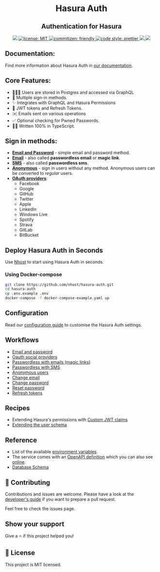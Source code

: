 <h1 align="center">Hasura Auth</h1>
<h2 align="center">Authentication for Hasura</h2>

<p align="center">
  <img src="https://img.shields.io/badge/version-2.2.1-blue.svg?cacheSeconds=2592000" />
  <a href="LICENSE">
    <img src="https://img.shields.io/badge/license-MIT-yellow.svg" alt="license: MIT" />
  </a>
  <a href="https://commitizen.github.io/cz-cli">
    <img src="https://img.shields.io/badge/commitizen-friendly-brightgreen.svg" alt="commitizen: friendly" />
  </a>
  <a href="https://prettier.io">
    <img src="https://img.shields.io/badge/code_style-prettier-ff69b4.svg" alt="code style: prettier" />
  </a>
  <a href="https://github.com/nhost/hasura-auth/actions?query=workflow%Build+branch%3Amain+event%3Apush">
    <img src="https://github.com/nhost/hasura-auth/workflows/Build/badge.svg?branch=main"/>
  </a>
  <a href="https://codecov.io/gh/nhost/hasura-auth/branch/main">
    <img src="https://codecov.io/gh/nhost/hasura-auth/branch/main/graph/badge.svg"
    />
  </a>
</p>

## Documentation:

Find more information about Hasura Auth in [our documentation](https://docs.nhost.io/reference/hasura-auth).

## Core Features:

- 🧑‍🤝‍🧑 Users are stored in Postgres and accessed via GraphQL
- 🔑 Multiple sign-in methods.
- ✨ Integrates with GraphQL and Hasura Permissions
- 🔐 JWT tokens and Refresh Tokens.
- ✉️ Emails sent on various operations
- ✅ Optional checking for Pwned Passwords.
- 👨‍💻 Written 100% in TypeScript.

## Sign in methods:

- [**Email and Password**](./docs/workflows/email-password.md) - simple email and password method.
- [**Email**](./docs/workflows/passwordless-email.md) - also called **passwordless email** or **magic link**.
- [**SMS**](./docs/workflows/passwordless-sms.md) - also called **passwordless sms**.
- [**Anonymous**](./docs/workflows/anonymous-users.md) - sign in users without any method. Anonymous users can be
  converted to _regular_ users.
- [**OAuth providers**](./docs/workflows/oauth-providers.md):
  - Facebook
  - Google
  - GitHub
  - Twitter
  - Apple
  - LinkedIn
  - Windows Live
  - Spotify
  - Strava
  - GitLab
  - BitBucket

## Deploy Hasura Auth in Seconds

Use [Nhost](https://nhost.io) to start using Hasura Auth in seconds.

### Using Docker-compose

```sh
git clone https://github.com/nhost/hasura-auth.git
cd hasura-auth
cp .env.example .env
docker-compose -f docker-compose-example.yaml up
```

## Configuration

Read our [configuration guide](./docs/configuration.md) to customise the Hasura Auth settings.

## Workflows

- [Email and password](./docs/workflows/email-password.md)
- [Oauth social providers](./docs/workflows/oauth-providers.md)
- [Passwordless with emails (magic links)](./docs/workflows/passwordless-email.md)
- [Passwordless with SMS](./docs/workflows/passwordless-sms.md)
- [Anonymous users](./docs/workflows/anonymous-users.md)
- [Change email](./docs/workflows/change-email.md)
- [Change password](./docs/workflows/change-password.md)
- [Reset password](./docs/workflows/reset-password.md)
- [Refresh tokens](./docs/workflows/refesh-token.md)

## Recipes

- Extending Hasura's permissions with [Custom JWT claims](./docs/recipes/custom-hasura-claims.md)
- [Extending the user schema](./docs/recipes/extending-user-claims.md)

## Reference

- List of the available [environment variables](./docs/environment-variables.md).
- The service comes with an [OpenAPI definition](./docs/openapi.json) which you can also see [online](https://editor.swagger.io/?url=https://raw.githubusercontent.com/nhost/hasura-auth/main/docs/openapi.json).
- [Database Schema](./docs/schema.md)

## 🤝 Contributing

Contributions and issues are welcome. Please have a look at the [developer's guide](./DEVELOPERS.md) if you want to prepare a pull request.

Feel free to check the issues page.

## Show your support

Give a ⭐️ if this project helped you!

## 📝 License

This project is MIT licensed.
